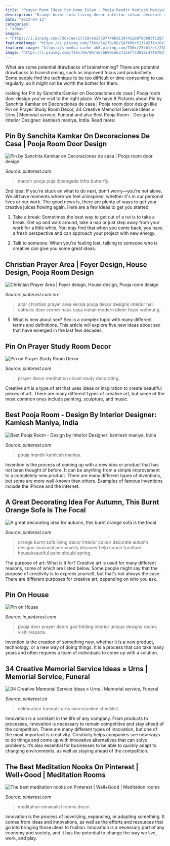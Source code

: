 ```yaml
---
title: "Prayer Room Ideas For Home Islam - Pooja Mandir Kamlesh Maniya"
description: "Orange burnt sofa living decor interior colour decorate autumn designs seasonal personality discover help couch furniture housebeautiful paint should spring"
date: "2023-04-13"
categories:
- "ideas"
images:
- "https://i.pinimg.com/736x/ee/17/59/ee175977496d139741288f0db03fc287.jpg"
featuredImage: "https://i.pinimg.com/736x/54/7b/08/547b08cf13742f1e16e72939926a08f7.jpg"
featured_image: "https://s-media-cache-ak0.pinimg.com/736x/23/b1/ef/23b1ef4392b630986240d347f9d6a112.jpg"
image: "https://i.pinimg.com/736x/b6/09/1e/b6091e6371cef77d01a147f670d1db0a.jpg"
---
```



What are some potential drawbacks of brainstroming?
There are potential drawbacks to brainstroming, such as improved focus and productivity. Some people find the technique to be too difficult or time-consuming to use regularly, so it might not be worth the bother for them.

	

		
looking for Pin by Sanchita Kamkar on Decoraciones de casa | Pooja room door design you've visit to the right place. We have 8 Pictures about Pin by Sanchita Kamkar on Decoraciones de casa | Pooja room door design like Pin on Prayer Study Room Decor, 34 Creative Memorial Service Ideas » Urns | Memorial service, Funeral and also Best Pooja Room - Design by Interior Designer: kamlesh maniya, India. Read more:
		
    
## Pin By Sanchita Kamkar On Decoraciones De Casa | Pooja Room Door Design

<img loading=lazy src="https://i.pinimg.com/736x/64/1e/a6/641ea664d986b761a8109bf586b09c04.jpg" onerror="this.onerror=null;this.src='https://tse4.mm.bing.net/th?id=OIP.iv7ViDZN0Qod84I4Xzq1qwHaLH&amp;pid=15.1';" alt="Pin by Sanchita Kamkar on Decoraciones de casa | Pooja room door design">

_Source: pinterest.com_

>mandir pooja puja dipengada infra butterfly. 

	

2nd idea:
If you're stuck on what to do next, don't worry—you're not alone. We all have moments where we feel uninspired, whether it's in our personal lives or our work. The good news is, there are plenty of ways to get your creative juices flowing again.
Here are a few ideas to get you started:

1. Take a break: Sometimes the best way to get out of a rut is to take a break. Get up and walk around, take a nap or just step away from your work for a little while. You may find that when you come back, you have a fresh perspective and can approach your project with new energy.

2. Talk to someone: When you're feeling lost, talking to someone who is creative can give you some great ideas.

    
## Christian Prayer Area | Foyer Design, House Design, Pooja Room Design

<img loading=lazy src="https://i.pinimg.com/736x/b6/09/1e/b6091e6371cef77d01a147f670d1db0a.jpg" onerror="this.onerror=null;this.src='https://tse1.mm.bing.net/th?id=OIP.NaiEYxEwuC-rw0WKR000awHaKq&amp;pid=15.1';" alt="Christian Prayer Area | Foyer design, House design, Pooja room design">

_Source: pinterest.com.mx_

>altar christian prayer area kerala pooja decor designs interior hall catholic door corner haus casa indian modern ideen foyer wohnung. 

	

5. What is new about sex?
Sex is a complex topic with many different terms and definitions. This article will explore five new ideas about sex that have emerged in the last few decades.

    
## Pin On Prayer Study Room Decor

<img loading=lazy src="https://i.pinimg.com/736x/79/d5/0c/79d50ca7770f347292cf270fc97a24c7--my-prayer-prayer-room.jpg" onerror="this.onerror=null;this.src='https://tse3.mm.bing.net/th?id=OIP.yKOy_XpToxPgL9RHhyb9FgHaJ3&amp;pid=15.1';" alt="Pin on Prayer Study Room Decor">

_Source: pinterest.com_

>prayer decor meditation closet study decorating. 

	

Creative art is a type of art that uses ideas or inspiration to create beautiful pieces of art. There are many different types of creative art, but some of the most common ones include painting, sculpture, and music.

    
## Best Pooja Room - Design By Interior Designer: Kamlesh Maniya, India

<img loading=lazy src="https://s-media-cache-ak0.pinimg.com/736x/23/b1/ef/23b1ef4392b630986240d347f9d6a112.jpg" onerror="this.onerror=null;this.src='https://tse1.mm.bing.net/th?id=OIP.qLJp3t3YleX832amA9WMdQHaKL&amp;pid=15.1';" alt="Best Pooja Room - Design by Interior Designer: kamlesh maniya, India">

_Source: pinterest.com_

>pooja mandir kamlesh maniya. 

	

Invention is the process of coming up with a new idea or product that has not been thought of before. It can be anything from a simple improvement to a completely new product. There are many different types of inventions, but some are more well-known than others. Examples of famous inventions include the iPhone and the internet.

    
## A Great Decorating Idea For Autumn, This Burnt Orange Sofa Is The Focal

<img loading=lazy src="https://i.pinimg.com/originals/26/c3/c3/26c3c3fac9028ae9f40883789f947d59.jpg" onerror="this.onerror=null;this.src='https://tse4.mm.bing.net/th?id=OIP.Y-0zaJlI6B1BrQtfUQQU9wHaLG&amp;pid=15.1';" alt="A great decorating idea for autumn, this burnt orange sofa is the focal">

_Source: pinterest.com_

>orange burnt sofa living decor interior colour decorate autumn designs seasonal personality discover help couch furniture housebeautiful paint should spring. 

	

The purpose of art: What is it for?
Creative art is used for many different reasons, some of which are listed below. Some people might say that the purpose of creativity is to express yourself, but that's not always the case. There are different purposes for creative art, depending on who you ask.

    
## Pin On House

<img loading=lazy src="https://i.pinimg.com/736x/68/67/54/68675458ad2b32e2eb8029accc5fb305.jpg" onerror="this.onerror=null;this.src='https://tse1.mm.bing.net/th?id=OIP.IkbnNL4cA7RsTWNYg0bILwHaKX&amp;pid=15.1';" alt="Pin on House">

_Source: in.pinterest.com_

>pooja door prayer doors god folding interior unique designs rooms visit livspace. 

	

Invention is the creation of something new, whether it is a new product, technology, or a new way of doing things. It is a process that can take many years and often requires a team of individuals to come up with a solution.

    
## 34 Creative Memorial Service Ideas » Urns | Memorial Service, Funeral

<img loading=lazy src="https://i.pinimg.com/736x/ee/17/59/ee175977496d139741288f0db03fc287.jpg" onerror="this.onerror=null;this.src='https://tse4.mm.bing.net/th?id=OIP.6m5oDTeYgE0uActB1r_eTwHaLH&amp;pid=15.1';" alt="34 Creative Memorial Service Ideas » Urns | Memorial service, Funeral">

_Source: pinterest.ca_

>celebration funerals urns usurnsonline checklist. 

	

Innovation is a constant in the life of any company. From products to processes, innovation is necessary to remain competitive and stay ahead of the competition. There are many different types of innovation, but one of the most important is creativity. Creativity helps companies see new ways to do things and come up with innovative alternatives that can solve problems. It’s also essential for businesses to be able to quickly adapt to changing environments, as well as staying ahead of the competition.

    
## The Best Meditation Nooks On Pinterest | Well+Good | Meditation Rooms

<img loading=lazy src="https://i.pinimg.com/736x/54/7b/08/547b08cf13742f1e16e72939926a08f7.jpg" onerror="this.onerror=null;this.src='https://tse3.mm.bing.net/th?id=OIP.1-_9ZOcvZ4fxPNlL6WDKFQHaLH&amp;pid=15.1';" alt="The best meditation nooks on Pinterest | Well+Good | Meditation rooms">

_Source: pinterest.com_

>meditation minimalist rooms decor. 

	

Innovation is the process of novelizing, expanding, or adapting something. It comes from ideas and innovations, as well as the efforts and resources that go into bringing those ideas to fruition. Innovation is a necessary part of any economy and society, and it has the potential to change the way we live, work, and play.

